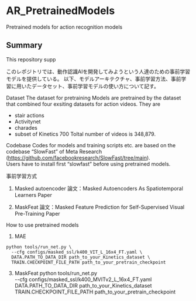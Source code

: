 # AR_PretrainedModels
Pretrained models for action recognition models

## Summary
This repository supp

このレポジトリでは、動作認識AIを開発してみようという人達のための事前学習モデルを提供している。
以下、モデルアーキテクチャ、事前学習方法、事前学習に用いたデータセット、事前学習モデルの使い方について記す。

Dataset
The dataset for pretraining 
Models are pretrained by the dataset that combined four exsiting datasets for action videos.  They are
* stair actions
* Activitynet
* charades
* subset of Kinetics 700
Toltal number of videos is 348,879.

Codebase
Codes for models and training scripts etc. are based on the codebase “SlowFast” of Meta Research (https://github.com/facebookresearch/SlowFast/tree/main).   
Users have to install first “slowfast” before using pretrained models.

事前学習方式
1. Masked autoencoder
論文：Masked Autoencoders As Spatiotemporal Learners
Paper

2. MaskFeat
論文：Masked Feature Prediction for Self-Supervised Visual Pre-Training
Paper  


How to use pretrained models
1. MAE
   
```
python tools/run_net.py \
  --cfg configs/masked_ssl/k400_VIT_L_16x4_FT.yaml \
  DATA.PATH_TO_DATA_DIR path_to_your_Kinetics_dataset \
  TRAIN.CHECKPOINT_FILE_PATH path_to_your_pretrain_checkpoint
```

3. MaskFeat
python tools/run_net.py \
  --cfg configs/masked_ssl/k400_MVITv2_L_16x4_FT.yaml \
  DATA.PATH_TO_DATA_DIR path_to_your_Kinetics_dataset \
  TRAIN.CHECKPOINT_FILE_PATH path_to_your_pretrain_checkpoint
